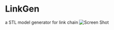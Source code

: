 LinkGen
=======

a STL model generator for link chain
![Screen Shot](screen.png?raw=true "Screenshot")
